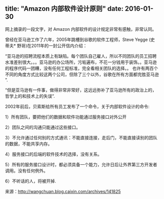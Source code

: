 title: "Amazon 内部软件设计原则"
date: 2016-01-30
---

网上摘录的一段文字，对 Amazon 内部软件的设计规定非常有感触，非常认同。<!--more-->

曾经在亚马逊工作了六年，2005年跳槽到谷歌的软件工程师，Steve Yegge (史蒂夫* 野哥)在2011年的一封公开信内介绍：

“亚马逊的招聘流程本质上有缺陷。每个团队自己雇人，所以不同团队的员工招聘水准差别很大。。。亚马逊的办公场所，污垢遍布，不花一分钱用于装饰。。亚马逊的程序代码一团糟，没有任何工程标准，完全看相关团队的选择。。  也许有两百个不同的角度方式比较这两个公司，但除了三个以外，谷歌在所有方面都完胜亚马逊  ”.

“但是亚马逊有一件事，做得非常非常好，这远远弥补了亚马逊所有的政治上的，哲学上的和技术上的失误”.
 
2002年前后，贝索斯给所有员工发布了一个命令，关于内部软件设计的命令:

1）所有团队，要把他们的数据和软件功能通过服务接口对外公开

2）团队之间的沟通只能通过这些接口。

3）不允许通过任何别的方式通讯：不能直接连接，走后门，不能直接读别的团队的数据，不能共享内存。

4）服务接口的后端的软件技术的选择，没有关系。

5）所有的服务接口设计时，都必须具备一个能力，允许日后让外界第三方开发者调用。没有任何例外。

6）不听话的人，将被开掉.

来源：http://wangchuan.blog.caixin.com/archives/141825

